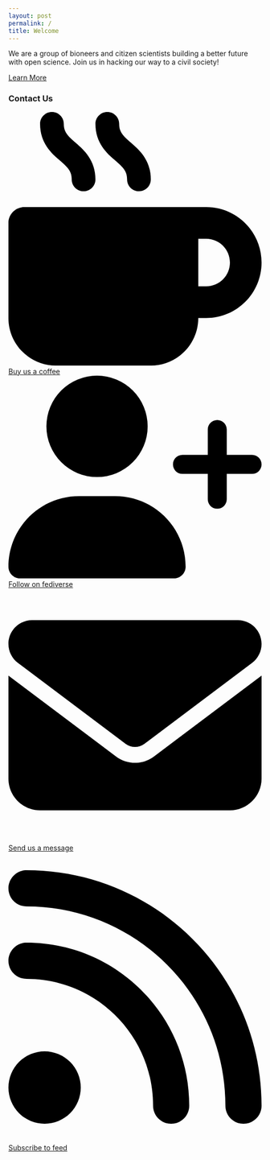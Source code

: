 ```yaml
---
layout: post
permalink: /
title: Welcome
---
```

We are a group of bioneers and citizen scientists building a better future with open science. Join us in hacking our way to a civil society!

<nav><a href="{{ site.baseurl }}/about">Learn More</a></nav>

### Contact Us

<ul style="list-style-type:none; padding-left:0">
<li>
<svg class="icon" viewBox="0 0 512 512"><path d="M88 0C74.7 0 64 10.7 64 24c0 38.9 23.4 59.4 39.1 73.1l1.1 1C120.5 112.3 128 119.9 128 136c0 13.3 10.7 24 24 24s24-10.7 24-24c0-38.9-23.4-59.4-39.1-73.1l-1.1-1C119.5 47.7 112 40.1 112 24c0-13.3-10.7-24-24-24zM32 192c-17.7 0-32 14.3-32 32V416c0 53 43 96 96 96H288c53 0 96-43 96-96h16c61.9 0 112-50.1 112-112s-50.1-112-112-112H352 32zm352 64h16c26.5 0 48 21.5 48 48s-21.5 48-48 48H384V256zM224 24c0-13.3-10.7-24-24-24s-24 10.7-24 24c0 38.9 23.4 59.4 39.1 73.1l1.1 1C232.5 112.3 240 119.9 240 136c0 13.3 10.7 24 24 24s24-10.7 24-24c0-38.9-23.4-59.4-39.1-73.1l-1.1-1C231.5 47.7 224 40.1 224 24z"/></svg>
<a href="https://ko-fi.com/bioshack" target="_blank">Buy us a coffee</a>
</li>
<li>
<svg class="icon" viewBox="0 0 640 512"><path d="M96 128a128 128 0 1 1 256 0A128 128 0 1 1 96 128zM0 482.3C0 383.8 79.8 304 178.3 304h91.4C368.2 304 448 383.8 448 482.3c0 16.4-13.3 29.7-29.7 29.7H29.7C13.3 512 0 498.7 0 482.3zM504 312V248H440c-13.3 0-24-10.7-24-24s10.7-24 24-24h64V136c0-13.3 10.7-24 24-24s24 10.7 24 24v64h64c13.3 0 24 10.7 24 24s-10.7 24-24 24H552v64c0 13.3-10.7 24-24 24s-24-10.7-24-24z"/></svg>
<a href="https://fe.disroot.org/@bio" target="_blank">Follow on fediverse</a>
</li>
<li>
<svg class="icon" viewBox="0 0 512 512"><path d="M48 64C21.5 64 0 85.5 0 112c0 15.1 7.1 29.3 19.2 38.4L236.8 313.6c11.4 8.5 27 8.5 38.4 0L492.8 150.4c12.1-9.1 19.2-23.3 19.2-38.4c0-26.5-21.5-48-48-48H48zM0 176V384c0 35.3 28.7 64 64 64H448c35.3 0 64-28.7 64-64V176L294.4 339.2c-22.8 17.1-54 17.1-76.8 0L0 176z"/></svg>
<a href="mailto:bio@d8a.org" target="_blank">Send us a message</a>
</li>
<li>
<svg class="icon" viewBox="0 0 448 512"><path d="M0 64C0 46.3 14.3 32 32 32c229.8 0 416 186.2 416 416c0 17.7-14.3 32-32 32s-32-14.3-32-32C384 253.6 226.4 96 32 96C14.3 96 0 81.7 0 64zM0 416a64 64 0 1 1 128 0A64 64 0 1 1 0 416zM32 160c159.1 0 288 128.9 288 288c0 17.7-14.3 32-32 32s-32-14.3-32-32c0-123.7-100.3-224-224-224c-17.7 0-32-14.3-32-32s14.3-32 32-32z"/></svg>
<a href="{{ site.baseurl }}/feed" target="_blank">Subscribe to feed</a>
</li>
</ul>
